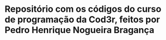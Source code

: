 # Repositório com os códigos do curso de programação da Cod3r, feitos por Pedro Henrique Nogueira Bragança
